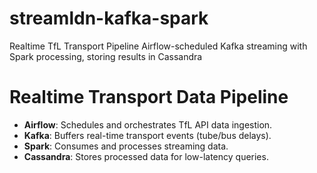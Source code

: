 # streamldn-kafka-spark
Realtime TfL Transport Pipeline Airflow-scheduled Kafka streaming with Spark processing, storing results in Cassandra

# Realtime Transport Data Pipeline  

- **Airflow**: Schedules and orchestrates TfL API data ingestion.  
- **Kafka**: Buffers real-time transport events (tube/bus delays).  
- **Spark**: Consumes and processes streaming data.  
- **Cassandra**: Stores processed data for low-latency queries.  
